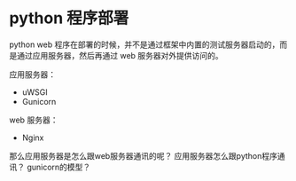 # python 程序部署

python web 程序在部署的时候，并不是通过框架中内置的测试服务器启动的，而是通过应用服务器，然后再通过 web 服务器对外提供访问的。

应用服务器：

- uWSGI
- Gunicorn

web 服务器：

- Nginx

那么应用服务器是怎么跟web服务器通讯的呢？
应用服务器怎么跟python程序通讯？
gunicorn的模型？
